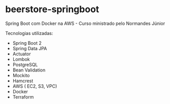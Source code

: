 # beerstore-springboot
Spring Boot com Docker na AWS - Curso ministrado pelo Normandes Júnior

Tecnologias utilizadas: 
 - Spring Boot 2 
 - Spring Data JPA 
 - Actuator
 - Lombok
 - PostgreSQL
 - Bean Validation
 - Mockito
 - Hamcrest
 - AWS ( EC2, S3, VPC)
 - Docker
 - Terraform 
 
